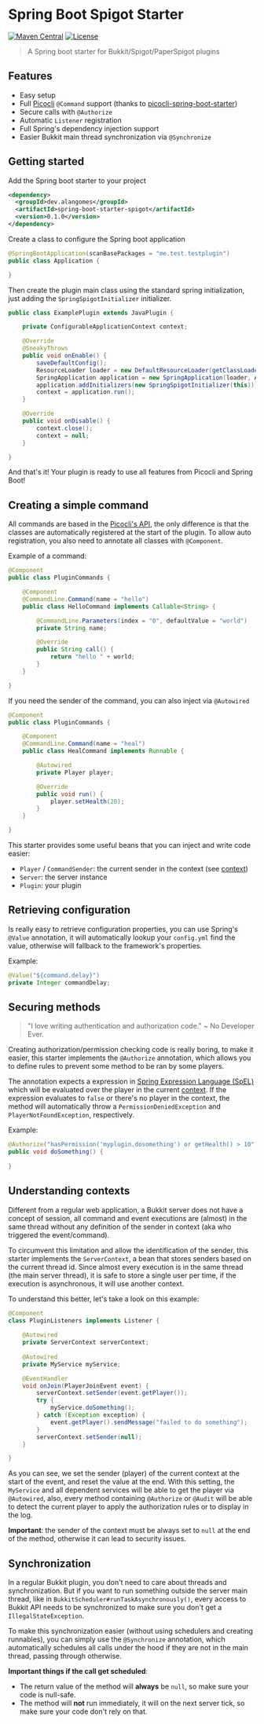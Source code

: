 # Spring Boot Spigot Starter

[![Maven Central](https://img.shields.io/maven-central/v/dev.alangomes/spring-boot-starter-spigot.svg)](https://search.maven.org/#artifactdetails%7Cdev.alangomes%7Cspring-boot-starter-spigot%7C0.1.0%7Cjar)
[![License](https://img.shields.io/github/license/Alan-Gomes/mcspring-boot.svg?style=popout)](https://github.com/Alan-Gomes/mcspring-boot/blob/master/LICENSE)

> A Spring boot starter for Bukkit/Spigot/PaperSpigot plugins

## Features

- Easy setup
- Full [Picocli](http://picocli.info/) `@Command` support (thanks to [picocli-spring-boot-starter](https://github.com/kakawait/picocli-spring-boot-starter)) 
- Secure calls with `@Authorize`
- Automatic `Listener` registration
- Full Spring's dependency injection support
- Easier Bukkit main thread synchronization via `@Synchronize`

## Getting started

Add the Spring boot starter to your project

```xml
<dependency>
  <groupId>dev.alangomes</groupId>
  <artifactId>spring-boot-starter-spigot</artifactId>
  <version>0.1.0</version>
</dependency>
```

Create a class to configure the Spring boot application

```java
@SpringBootApplication(scanBasePackages = "me.test.testplugin")
public class Application {

}
```

Then create the plugin main class using the standard spring initialization, just adding the `SpringSpigotInitializer` initializer.  

```java
public class ExamplePlugin extends JavaPlugin {

    private ConfigurableApplicationContext context;

    @Override
    @SneakyThrows
    public void onEnable() {
        saveDefaultConfig();
        ResourceLoader loader = new DefaultResourceLoader(getClassLoader());
        SpringApplication application = new SpringApplication(loader, Application.class);
        application.addInitializers(new SpringSpigotInitializer(this));
        context = application.run();
    }

    @Override
    public void onDisable() {
        context.close();
        context = null;
    }

}
```

And that's it! Your plugin is ready to use all features from Picocli and Spring Boot!

## Creating a simple command

All commands are based in the [Picocli's API](http://picocli.info/), the only difference is that the classes are
automatically registered at the start of the plugin.
To allow auto registration, you also need to annotate all classes with `@Component`.

Example of a command:

```java
@Component
public class PluginCommands {

    @Component
    @CommandLine.Command(name = "hello")
    public class HelloCommand implements Callable<String> {

        @CommandLine.Parameters(index = "0", defaultValue = "world")
        private String name;

        @Override
        public String call() {
            return "hello " + world;
        }
    }

}
```

If you need the sender of the command, you can also inject via `@Autowired`

```java
@Component
public class PluginCommands {

    @Component
    @CommandLine.Command(name = "heal")
    public class HealCommand implements Runnable {

        @Autowired
        private Player player;

        @Override
        public void run() {
            player.setHealth(20);
        }
    }

}
```

This starter provides some useful beans that you can inject and write code easier:

- `Player` / `CommandSender`: the current sender in the context (see [context](#context))
- `Server`: the server instance
- `Plugin`: your plugin

## Retrieving configuration

Is really easy to retrieve configuration properties, you can use Spring's `@Value` annotation, it will automatically
lookup your `config.yml` find the value, otherwise will fallback to the framework's properties.

Example:

```java
@Value("${command.delay}")
private Integer commandDelay;
```

## Securing methods

> "I love writing authentication and authorization code." ~ No Developer Ever.

Creating authorization/permission checking code is really boring, to make it easier, this starter implements the `@Authorize`
annotation, which allows you to define rules to prevent some method to be ran by some players.

The annotation expects a expression in [Spring Expression Language (SpEL)](https://docs.spring.io/spring/docs/3.0.x/reference/expressions.html#expressions-language-ref)
which will be evaluated over the player in the current [context](#context). If the expression evaluates to `false` or there's
no player in the context, the method will automatically throw a `PermissionDeniedException` and `PlayerNotFoundException`, respectively.

Example:

```java
@Authorize("hasPermission('myplugin.dosomething') or getHealth() > 10")
public void doSomething() {
    
}
```

## <a name="context"></a> Understanding contexts

Different from a regular web application, a Bukkit server does not have a concept of session,
all command and event executions are (almost) in the same thread without any definition of the sender in context
(aka who triggered the event/command).

To circumvent this limitation and allow the identification of the sender, this starter implements the `ServerContext`,
a bean that stores senders based on the current thread id. Since almost every execution is in the same thread
(the main server thread), it is safe to store a single user per time, if the execution is asynchronous, it will use another context.

To understand this better, let's take a look on this example:

```java
@Component
class PluginListeners implements Listener {
    
    @Autowired
    private ServerContext serverContext;
    
    @Autowired
    private MyService myService;

    @EventHandler
    void onJoin(PlayerJoinEvent event) {
        serverContext.setSender(event.getPlayer());
        try {
            myService.doSomething();
        } catch (Exception exception) {
            event.getPlayer().sendMessage("failed to do something");
        }
        serverContext.setSender(null);
    }

}
```

As you can see, we set the sender (player) of the current context at the start of the event, and reset the value at the end.
With this setting, the `MyService` and all dependent services will be able to get the player via `@Autowired`, also,
every method containing `@Authorize` or `@Audit` will be able to detect the current player to apply the authorization
rules or to display in the log.

**Important**: the sender of the context must be always set to `null` at the end of the method, otherwise it can lead to
security issues.

## Synchronization

In a regular Bukkit plugin, you don't need to care about threads and synchronization. But if you want to run something
outside the server main thread, like in `BukkitScheduler#runTaskAsynchronously​()`, every access to Bukkit API needs to be
synchronized to make sure you don't get a `IllegalStateException`.

To make this synchronization easier (without using schedulers and creating runnables), you can simply use the `@Synchronize`
annotation, which automatically schedules all calls under the hood if they are not in the main thread, passing through otherwise.

**Important things if the call get scheduled**:
- The return value of the method will **always** be `null`, so make sure your code is null-safe.
- The method will **not** run immediately, it will on the next server tick, so make sure your code don't rely on that.